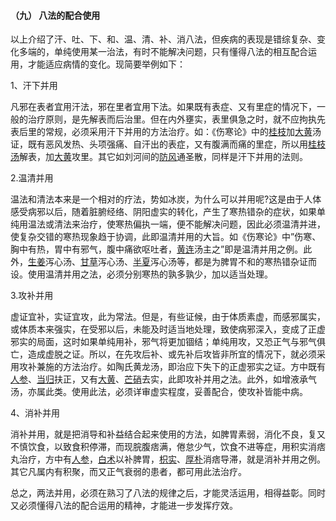 #### （九）  八法的配合使用

以上介绍了汗、吐、下、和、温、清、补、消八法，但疾病的表现是错综复杂、变化多端的，单纯使用某一治法，有时不能解决问题，只有懂得八法的相互配合运用，才能适应病情的变化。现简要举例如下：

1、汗下并用

凡邪在表者宜用汗法，邪在里者宜用下法。如果既有表症、又有里症的情况下，一般的治疗原则，是先解表而后治里。但在内外壅实，表里俱急之时，就不应拘执先表后里的常规，必须采用汗下并用的方法治疗。如：《伤寒论》中的[桂枝](https://www.gmzyjc.com/read/bc/bc01-1.1.2.0.0.md)加[大黄](https://www.gmzyjc.com/read/bc/bc02-0.1.1.0.0.md)汤证，既有恶风发热、头项强痛、自汗出的表症，又有腹满而痛的里症，所以用[桂枝汤](https://www.gmzyjc.com/read/fjx/fjx01-0.1.0.0.0.md)解表，加[大黄](https://www.gmzyjc.com/read/bc/bc02-0.1.1.0.0.md)攻里。其它如刘河间的[防风](https://www.gmzyjc.com/read/bc/bc01-1.1.5.0.0.md)通圣散，同样是汗下并用的法则。

2.温清并用

温法和清法本来是一个相对的疗法，势如冰炭，为什么可以并用呢?这是由于人体感受病邪以后，随着脏腑经络、阴阳虚实的转化，产生了寒热错杂的症状，如果单纯用温法或清法来治疗，使寒热偏执一端，便不能解决问题，因此必须温清并进，使复杂交错的寒热现象趋于协调，此即温清并用的大旨。如《伤寒论》中”伤寒、胸中有热，胃中有邪气，腹中痛欲呕吐者，[黄连](https://www.gmzyjc.com/read/bc/bc03-0.2.2.0.0.md)汤主之”即是温清并用之例。此外，[生姜](https://www.gmzyjc.com/read/bc/bc01-1.1.13.0.0.md)泻心汤、[甘草](https://www.gmzyjc.com/read/bc/bc17-0.1.8.0.0.md)泻心汤、[半夏](https://www.gmzyjc.com/read/bc/bc16-0.1.1.0.0.md)泻心汤等，都是为脾胃不和的寒热错杂证而设。使用温清并用之法，必须分别寒热的孰多孰少，加以适当处理。

3.攻补并用

虚证宜补，实证宜攻，此为常法。但是，有些证候，由于体质素虚，而感邪属实，或体质本来强实，在受邪以后，未能及时适当地处理，致使病邪深入，变成了正虚邪实的局面，这时如果单纯用补，邪气将更加锢结；单纯用攻，又恐正气与邪气俱亡，造成虚脱之证。所以，在先攻后补、或先补后攻皆非所宜的情况下，就必须采用攻补兼施的方法治疗。如陶氏黄龙汤，即治应下失下的正虚邪实之证。方中既有[人参](https://www.gmzyjc.com/read/bc/bc17-0.1.1.0.0.md)、[当归](https://www.gmzyjc.com/read/bc/bc17-0.3.3.0.0.md)扶正，又有[大黄](https://www.gmzyjc.com/read/bc/bc02-0.1.1.0.0.md)、[芒硝](https://www.gmzyjc.com/read/bc/bc02-0.1.2.0.0.md)去实，此即攻补并用之法。此外，如增液承气汤，亦属此类。使用此法，必须详审虚实程度，妥善配合，使攻补皆能中病。

4、消补并用

消补并用，就是把消导和补益结合起来使用的方法，如脾胃素弱，消化不良，复又不慎饮食，以致食积停滞，而现脘腹痞满，倦怠少气，饮食不进等症，用积实消痞丸治疗，方中有[人参](https://www.gmzyjc.com/read/bc/bc17-0.1.1.0.0.md)，[白术](https://www.gmzyjc.com/read/bc/bc17-0.1.5.0.0.md)以补脾胃，[枳实](https://www.gmzyjc.com/read/bc/bc11-0.0.3.0.0.md)、[厚朴](https://www.gmzyjc.com/read/bc/bc04-0.0.3.0.0.md)消痞导滞，就是消补并用之例。其它凡属内有积聚，而又正气衰弱的患者，都可用此法治疗。

总之，两法并用，必须在熟习了八法的规律之后，才能灵活运用，相得益彰。同时又必须懂得八法的配合运用的精神，才能进一步发挥疗效。
